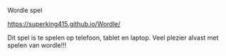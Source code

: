 Wordle spel

https://superking415.github.io/Wordle/


Dit spel is te spelen op telefoon, tablet en laptop.
Veel plezier alvast met spelen van wordle!!!
